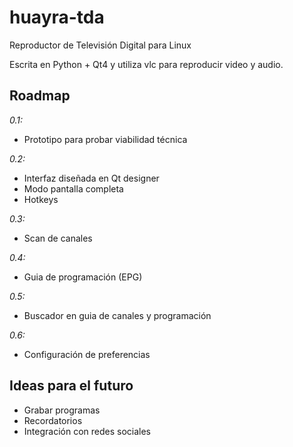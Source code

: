 huayra-tda
==========

Reproductor de Televisión Digital para Linux

Escrita en Python + Qt4 y utiliza vlc para reproducir video y audio.

Roadmap
----------------------------
*0.1:*
- Prototipo para probar viabilidad técnica

*0.2:*
- Interfaz diseñada en Qt designer
- Modo pantalla completa
- Hotkeys

*0.3:*
- Scan de canales

*0.4:*
- Guia de programación (EPG)

*0.5:*
- Buscador en guia de canales y programación

*0.6:*
- Configuración de preferencias

Ideas para el futuro
----------------------------
- Grabar programas
- Recordatorios
- Integración con redes sociales

